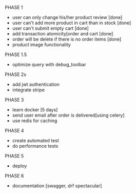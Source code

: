 PHASE 1
- user can only change his/her product review [done]
- user can't add more product in cart than in stock [done]
- user can't submit empty cart [done]
- add transaction atomicity[order and cart [done]
- order will be delete if there is no order items  [done]
- product image functionality

PHASE 1.5
- optimize query with debug_toolbar
  
PHASE 2s
- add jwt authentication
- integrate stripe

PHASE 3
- learn docker [5 days]
- send user email after order is delivered[using celery]
- use redis for caching

PHASE 4
- create automated test
- do performance tests

PHASE 5
- deploy

PHASE 6
- documentation [swagger, drf spectacular]

